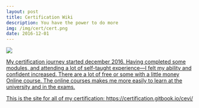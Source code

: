 ```yaml
---
layout: post
title: Certification Wiki
description: You have the power to do more
img: /img/cert/cert.png
date: 2016-12-01
---
```


<div class="img_row">
	<a href="{{ site.baseurl }}/new/img/cert/cert2.png"><img class="col one" src="{{ site.baseurl }}/img/cert/cert2.png" 
</div>



My certification journey started december 2016. Having completed some modules, and attending a lot of self-taught experience—I felt my ability and confident increased. There are a lot of free or some with a little money Online course. The online courses makes me more easily to learn at the university and in the exams.

This is the site for all of my certification: https://certification.gitbook.io/cevi/
